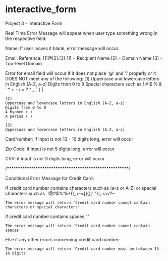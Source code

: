 # interactive_form
 Project 3 - Interactive Form

Real Time Error Message will appear when user type something wrong in the respective field:

Name: 
    If user leaves it blank, error message will occur.

Email: 
    Reference: [1]@[2].[3]
    [1] = Recipient Name
    [2] = Domain Name
    [3] = Top-level Domain

Error for email field will occur if it does not place '@' and '.' properly or it DOES NOT meet any of the following:
    [1] 
    Uppercase and lowercase letters in English (A-Z, a-z)
    Digits from 0 to 9
    Special characters such as ! # $ % & ' * + - / = ? ^ _ ` { |

    [2]
    Uppercase and lowercase letters in English (A-Z, a-z)
    Digits from 0 to 9 
    A hyphen (-)
    A period (.) 

    [3]
    Uppercase and lowercase letters in English (A-Z, a-z)

CardNumber:
    if input is not 13 - 16 digits long, error will occur

Zip Code: 
    if input is not 5 digits long, error will occur

CVV:
    if input is not 3 digits long, error will occur

/*******************************************************/

Conditional Error Message for Credit Card:

If credit card number contains characters such as (a-z or A-Z) or special characters such as `!@#$%^&*()_+\-=\[\]{};':"\\|,.<>\/?~

    The error message will return 'Credit card number cannot contain characters or special characters'

If credit card number contains spaces ' ' 

    The error message will return 'Credit card number cannot contain spaces'

Else if any other errors concerning credit card number:

    The error message will return 'Credit card number must be between 13 - 16 digits'

